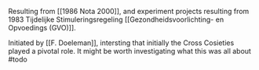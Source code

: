 Resulting from [[1986 Nota 2000]], and experiment projects resulting from  1983 Tijdelijke Stimuleringsregeling [[Gezondheidsvoorlichting- en Opvoedings (GVO)]].

Initiated by [[F. Doeleman]], intersting that initially the Cross Cosieties played a pivotal role. It might be worth investigating what this was all about #todo 